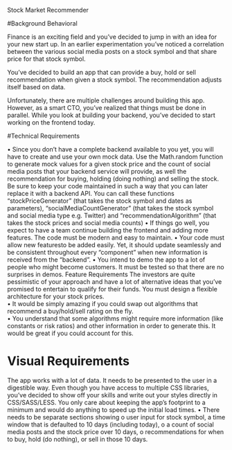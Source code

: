 
Stock Market Recommender 
 
#Background Behavioral 

Finance is an exciting field and you’ve decided to jump in with an idea for your new start up. 
In an earlier experimentation you’ve noticed a correlation between the various social media posts on a stock symbol 
and that share price for that stock symbol. 

You’ve decided to build an app that can provide a buy, hold or sell recommendation when given a stock symbol. 
The recommendation adjusts itself based on data. 

Unfortunately, there are multiple challenges around building this app. However, as a smart CTO, you’ve realized that things 
must be done in parallel. While you look at building your backend, you’ve decided to start working on the frontend today. 

#Technical Requirements 

• Since you don’t have a complete backend available to you yet, you will have to create and use your own mock data. 
Use the Math.random function to generate mock values for a given stock price and the count of social media posts 
that your backend service will provide, as well the recommendation for buying, holding (doing nothing) and selling the stock. 
Be sure to keep your code maintained in such a way that you can later replace it with a backend API. 
You can call these functions “stockPriceGenerator” (that takes the stock symbol and dates as parameters), 
“socialMediaCountGenerator” (that takes the stock symbol and social media type e.g. Twitter) and “recommendationAlgorithm” 
(that takes the stock prices and social media counts) 
• If things go well, you expect to have a team continue building the frontend and adding more features. 
The code must be modern and easy to maintain. 
• Your code must allow new featuresto be added easily. Yet, it should update seamlessly and be consistent throughout every “component” when new 
information is received from the “backend”. 
• You intend to demo the app to a lot of people who might become customers. 
It must be tested so that there are no surprises in demos. Feature Requirements The investors are quite pessimistic of your 
approach and have a lot of alternative ideas that you’ve promised to entertain to qualify for their funds. 
You must design a flexible architecture for your stock prices.  
• It would be simply amazing if you could swap out algorithms that recommend a buy/hold/sell rating on the fly.  
• You understand that some algorithms might require more information (like constants or risk ratios) and other information 
in order to generate this. It would be great if you could account for this. 

# Visual Requirements 

The app works with a lot of data. It needs to be presented to the user in a digestible way. 
Even though you have access to multiple CSS libraries, you’ve decided to show off your skills and write out your styles 
directly in CSS/SASS/LESS. You only care about keeping the app’s footprint to a minimum and would do anything to speed up 
the initial load times. • There needs to be separate sections showing  o user input for stock symbol, a time window that 
is defaulted to 10 days (including today),  o a count of social media posts and the stock price over 10 days, o recommendations 
for when to buy, hold (do nothing), or sell in those 10 days.
